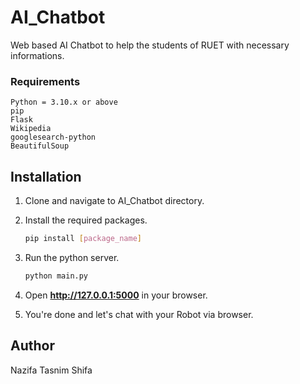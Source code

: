 # AI_Chatbot
 Web based AI Chatbot to help the students of RUET with necessary informations.

### Requirements
    Python = 3.10.x or above
    pip
    Flask
    Wikipedia
    googlesearch-python
    BeautifulSoup

## Installation

1. Clone and navigate to AI_Chatbot directory.

2. Install the required packages.
    ```bash
    pip install [package_name]
    ```

3. Run the python server.
    ```bash
    python main.py
    ```
4. Open **http://127.0.0.1:5000** in your browser.

5. You're done and let's chat with your Robot via browser.

## Author
Nazifa Tasnim Shifa

